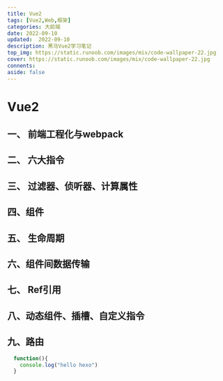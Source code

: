 ```yaml
---
title: Vue2
tags: [Vue2,Web,框架]
categories: 大前端
date: 2022-09-10
updated:  2022-09-10
description: 黑马Vue2学习笔记
top_img: https://static.runoob.com/images/mix/code-wallpaper-22.jpg
cover: https://static.runoob.com/images/mix/code-wallpaper-22.jpg
connents: 
aside: false
---
```


# Vue2

## 一、 前端工程化与webpack

## 二、 六大指令

## 三、 过滤器、侦听器、计算属性

## 四、组件

## 五、 生命周期

## 六、组件间数据传输

## 七、 Ref引用

## 八、动态组件、插槽、自定义指令

## 九、路由


```js
  function(){
    console.log("hello hexo")
  }
```